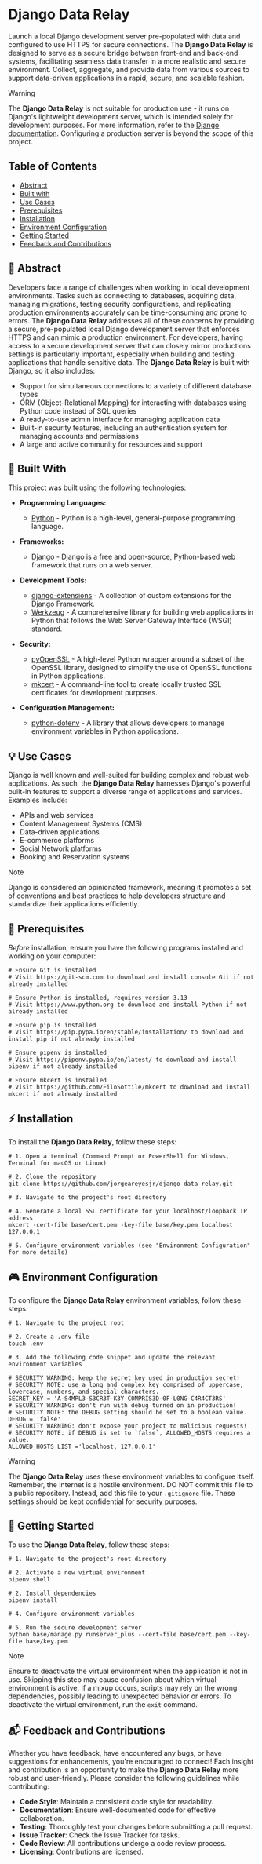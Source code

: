 # Django Data Relay

Launch a local Django development server pre-populated with data and configured to use HTTPS for secure connections. The **Django Data Relay** is designed to serve as a secure bridge between front-end and back-end systems, facilitating seamless data transfer in a more realistic and secure environment. Collect, aggregate, and provide data from various sources to support data-driven applications in a rapid, secure, and scalable fashion.

> [!WARNING]
> The **Django Data Relay** is not suitable for production use - it runs on Django's lightweight development server, which is intended solely for development purposes. For more information, refer to the [Django documentation](https://docs.djangoproject.com/en/5.1/ref/django-admin/#runserver). Configuring a production server is beyond the scope of this project.

## Table of Contents
- [Abstract](#-abstract)
- [Built with](#-built-with)
- [Use Cases](#-use-cases)
- [Prerequisites](#-prerequisites)
- [Installation](#-installation)
- [Environment Configuration](#-environment-configuration)
- [Getting Started](#-getting-started)
- [Feedback and Contributions](#-feedback-and-contributions)

## 🌱 Abstract

Developers face a range of challenges when working in local development environments. Tasks such as connecting to databases, acquiring data, managing migrations, testing security configurations, and replicating production environments accurately can be time-consuming and prone to errors. The **Django Data Relay** addresses all of these concerns by providing a secure, pre-populated local Django development server that enforces HTTPS and can mimic a production environment. For developers, having access to a secure development server that can closely mirror productions settings is particularly important, especially when building and testing applications that handle sensitive data. The **Django Data Relay** is built with Django, so it also includes:

- Support for simultaneous connections to a variety of different database types
- ORM (Object-Relational Mapping) for interacting with databases using Python code instead of SQL queries
- A ready-to-use admin interface for managing application data
- Built-in security features, including an authentication system for managing accounts and permissions
- A large and active community for resources and support

## 🔨 Built With

This project was built using the following technologies:

- **Programming Languages:**
    - [Python](https://www.python.org/) - Python is a high-level, general-purpose programming language.

- **Frameworks:**
    - [Django](https://www.djangoproject.com/) - Django is a free and open-source, Python-based web framework that runs on a web server.

- **Development Tools:**
    - [django-extensions](https://pypi.org/project/django-extensions/) - A collection of custom extensions for the Django Framework.
    - [Werkzeug](https://pypi.org/project/Werkzeug/) - A comprehensive library for building web applications in Python that follows the Web Server Gateway Interface (WSGI) standard.

- **Security:**
    - [pyOpenSSL](https://pypi.org/project/pyOpenSSL/) - A high-level Python wrapper around a subset of the OpenSSL library, designed to simplify the use of OpenSSL functions in Python applications.
    - [mkcert](https://github.com/FiloSottile/mkcert) - A command-line tool to create locally trusted SSL certificates for development purposes.

- **Configuration Management:**
    - [python-dotenv](https://pypi.org/project/python-dotenv/) - A library that allows developers to manage environment variables in Python applications.

## 💡 Use Cases

Django is well known and well-suited for building complex and robust web applications. As such, the **Django Data Relay** harnesses Django's powerful built-in features to support a diverse range of applications and services. Examples include:

- APIs and web services
- Content Management Systems (CMS)
- Data-driven applications
- E-commerce platforms
- Social Network platforms
- Booking and Reservation systems

> [!NOTE]
> Django is considered an opinionated framework, meaning it promotes a set of conventions and best practices to help developers structure and standardize their applications efficiently.

## 🔧 Prerequisites

*Before* installation, ensure you have the following programs installed and working on your computer:

```shell
# Ensure Git is installed
# Visit https://git-scm.com to download and install console Git if not already installed

# Ensure Python is installed, requires version 3.13
# Visit https://www.python.org to download and install Python if not already installed

# Ensure pip is installed
# Visit https://pip.pypa.io/en/stable/installation/ to download and install pip if not already installed

# Ensure pipenv is installed
# Visit https://pipenv.pypa.io/en/latest/ to download and install pipenv if not already installed

# Ensure mkcert is installed
# Visit https://github.com/FiloSottile/mkcert to download and install mkcert if not already installed
```

## ⚡ Installation

To install the **Django Data Relay**, follow these steps:

```shell
# 1. Open a terminal (Command Prompt or PowerShell for Windows, Terminal for macOS or Linux)

# 2. Clone the repository
git clone https://github.com/jorgeareyesjr/django-data-relay.git

# 3. Navigate to the project's root directory

# 4. Generate a local SSL certificate for your localhost/loopback IP address
mkcert -cert-file base/cert.pem -key-file base/key.pem localhost 127.0.0.1

# 5. Configure environment variables (see "Environment Configuration" for more details)
```

## 🎮 Environment Configuration

To configure the **Django Data Relay** environment variables, follow these steps:

```shell
# 1. Navigate to the project root

# 2. Create a .env file
touch .env

# 3. Add the following code snippet and update the relevant environment variables

# SECURITY WARNING: keep the secret key used in production secret!
# SECURITY NOTE: use a long and complex key comprised of uppercase, lowercase, numbers, and special characters.
SECRET_KEY = 'A-S4MPL3-S3CR3T-K3Y-C0MPRIS3D-0F-L0NG-C4R4CT3RS'
# SECURITY WARNING: don't run with debug turned on in production!
# SECURITY NOTE: the DEBUG setting should be set to a boolean value.
DEBUG = 'false'
# SECURITY WARNING: don't expose your project to malicious requests!
# SECURITY NOTE: if DEBUG is set to `false`, ALLOWED_HOSTS requires a value.
ALLOWED_HOSTS_LIST ='localhost, 127.0.0.1'
```

> [!WARNING]
> The **Django Data Relay** uses these environment variables to configure itself. Remember, the internet is a hostile environment. DO NOT commit this file to a public repository. Instead, add this file to your `.gitignore` file. These settings should be kept confidential for security purposes.

## 🚀 Getting Started

To use the **Django Data Relay**, follow these steps:

```shell
# 1. Navigate to the project's root directory

# 2. Activate a new virtual environment
pipenv shell

# 2. Install dependencies
pipenv install

# 4. Configure environment variables

# 5. Run the secure development server
python base/manage.py runserver_plus --cert-file base/cert.pem --key-file base/key.pem
```

> [!Note]
> Ensure to deactivate the virtual environment when the application is not in use. Skipping this step may cause confusion about which virtual environment is active. If a mixup occurs, scripts may rely on the wrong dependencies, possibly leading to unexpected behavior or errors. To deactivate the virtual environment, run the `exit` command.

## 📬 Feedback and Contributions

Whether you have feedback, have encountered any bugs, or have suggestions for enhancements, you're encouraged to connect! Each insight and contribution is an opportunity to make the **Django Data Relay** more robust and user-friendly. Please consider the following guidelines while contributing:

- **Code Style**: Maintain a consistent code style for readability.
- **Documentation**: Ensure well-documented code for effective collaboration.
- **Testing**: Thoroughly test your changes before submitting a pull request.
- **Issue Tracker**: Check the Issue Tracker for tasks.
- **Code Review**: All contributions undergo a code review process.
- **Licensing**: Contributions are licensed.
